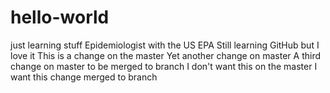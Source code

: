 # hello-world
just learning stuff
Epidemiologist with the US EPA
Still learning GitHub but I love it
This is a change on the master
Yet another change on master
A third change on master to be merged to branch
I don't want this on the master
I want this change merged to branch

